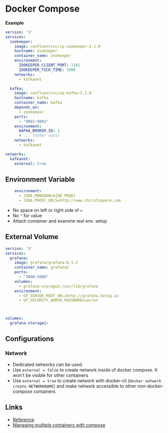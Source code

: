 # Docker Compose

__Example__
```yml
version: '3'
services:
  zookeeper:
    image: confluentinc/cp-zookeeper:5.1.0
    hostname: zookeeper
    container_name: zookeeper
    environment:
      ZOOKEEPER_CLIENT_PORT: 2181
      ZOOKEEPER_TICK_TIME: 2000
    networks: 
      - kafkanet

  kafka:
    image: confluentinc/cp-kafka:5.1.0
    hostname: kafka
    container_name: kafka
    depends_on:
      - zookeeper
    ports:
      - "9091:9091"
    environment:
      KAFKA_BROKER_ID: 1
      # ... (other vars)
    networks: 
      - kafkanet

networks:
  kafkanet:
    external: true
```

## Environment Variable

```yml
    environment:
      - JUDA_MONGODB=${DB_PROD}
      - JUDA_PROXY_URLS=http://www.christsquare.com
```

  * No space on left or right side of `=`
  * No `"` for value
  * Attach container and examine real env. setup

## External Volume

```yml
version: '3'
services:
  grafana:
    image: grafana/grafana:6.1.3
    container_name: grafana2
    ports: 
      - "3000:3000"
    volumes:
      - grafana-storage2:/var/lib/grafana
    environment:
      - GF_SERVER_ROOT_URL=http://grafana.ketag.io
      - GF_SECURITY_ADMIN_PASSWORD=secret



volumes:
  grafana-storage2:
```

## Configurations

### Network
  * Dedicated networks can be used. 
  * Use `external = false` to create network inside of docker compose. It won't be visible for other containers
  * Use `external = true` to create network with docker-cli (`docker network create NETWORKNAME`) and make network accessible to other non-docker-compose containers

## Links
  * [Reference](https://docs.docker.com/compose/compose-file)
  * [Managing multiple containers with compose](https://stackoverflow.com/a/54114373/2248405)
